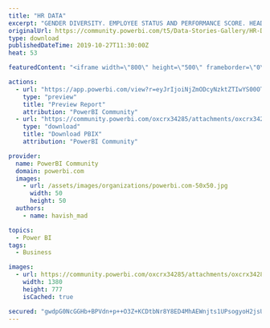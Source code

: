 ```yaml
---
title: "HR DATA"
excerpt: "GENDER DIVERSITY. EMPLOYEE STATUS AND PERFORMANCE SCORE. HEADCOUNT DATA - PAY RATE BY DEPARTMENT AND SEX. HEADCOUNT DATA LOCATION WISE."
originalUrl: https://community.powerbi.com/t5/Data-Stories-Gallery/HR-DATA/m-p/829381
type: download
publishedDateTime: 2019-10-27T11:30:00Z
heat: 53

featuredContent: "<iframe width=\"800\" height=\"500\" frameborder=\"0\" src=\"https://app.powerbi.com/view?r=eyJrIjoiNjZmODcyNzktZTIwYS00OTg2LTliNDUtZDAyNWYxMzQ2OWNlIiwidCI6ImFhZDM5OWY1LWEyNTQtNDMwYi1iMjI5LWY5OWY4YmE3MTM0NyJ9\"></iframe>"

actions:
  - url: "https://app.powerbi.com/view?r=eyJrIjoiNjZmODcyNzktZTIwYS00OTg2LTliNDUtZDAyNWYxMzQ2OWNlIiwidCI6ImFhZDM5OWY1LWEyNTQtNDMwYi1iMjI5LWY5OWY4YmE3MTM0NyJ9"
    type: "preview"
    title: "Preview Report"
    attribution: "PowerBI Community"
  - url: "https://community.powerbi.com/oxcrx34285/attachments/oxcrx34285/DataStoriesGallery/3089/2/WebsiteHR.pbix"
    type: "download"
    title: "Download PBIX"
    attribution: "PowerBI Community"

provider:
  name: PowerBI Community
  domain: powerbi.com
  images:
    - url: /assets/images/organizations/powerbi.com-50x50.jpg
      width: 50
      height: 50
  authors:
    - name: havish_mad

topics:
  - Power BI
tags:
  - Business

images:
  - url: https://community.powerbi.com/oxcrx34285/attachments/oxcrx34285/DataStoriesGallery/3089/1/Annotation%202019-10-27%20235954.jpg
    width: 1380
    height: 777
    isCached: true

secured: "gwdpG0NcGGHb+BPVdn+p++O3Z+KCDtbNr8Y8ED4MhAEWnjts1UPsogyoH2jsU5Dkz87n8B+KNS74zvDaxL6ZPrZfiM6RsVGZlfwkhYOHCvXQvzTouUV6tOdyTz4ZB/9gqOmJ2UJ28LOH2hYBf6fcegW+9hcSEKJ45JIza0Kar1+KaeCclp+u7vwVb6+fDCp+uCtZNjrk1GRJFTRdru6Pj9Hq5K1Q7LkIF0R/tifig8BhhfE9DmhdA3Vzhy1A3PDCtix3eLo72bNRsVuKmbnm2SUmHO40O6gNXelIrmM3boCpLYqyfIQaA9Sg6TQyj7EQXkftUQpYuy8o1Q5kwxhBmAr8WfkQ7a1y1BRFdqh64TPsbx6wuLW7xV31aNtdg38rxw0GAlXc1P5Ox+6uwxGMfw==;X90kD2IQDco/CELW7E4jsw=="
---
```


